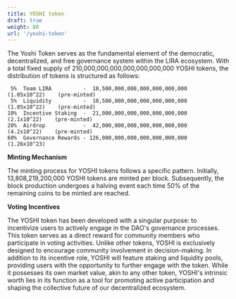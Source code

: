 ```yaml
---
title: YOSHI token
draft: true
weight: 80
url: '/yoshi-token'
---
```


The Yoshi Token serves as the fundamental element of the democratic,
decentralized, and free governance system within the LIRA ecosystem.
With a total fixed supply of 210,000,000,000,000,000,000,000 YOSHI
tokens, the distribution of tokens is structured as follows:


     5%  Team LIRA          -  10,500,000,000,000,000,000,000   (1.05x10^22)    (pre-minted)
     5%  Liquidity          -  10,500,000,000,000,000,000,000   (1.05x10^22)    (pre-minted)
    10%  Incentive Staking  -  21,000,000,000,000,000,000,000    (2.1x10^22)    (pre-minted)
    20%  Airdrop            -  42,000,000,000,000,000,000,000    (4.2x10^22)    (pre-minted)
    60%  Governance Rewards - 126,000,000,000,000,000,000,000   (1.26x10^23)

**Minting Mechanism**

The minting process for YOSHI tokens follows a
specific pattern. Initially, 13,808,219,200,000 YOSHI tokens are
minted per block. Subsequently, the block production undergoes a
halving event each time 50% of the remaining coins to be minted are
reached.


**Voting Incentives**

The YOSHI token has been developed with a singular purpose: to incentivize users to actively engage in the DAO's governance processes. This token serves as a direct reward for community members who participate in voting activities. Unlike other tokens, YOSHI is exclusively designed to encourage community involvement in decision-making. In addition to its incentive role, YOSHI will feature staking and liquidity pools, providing users with the opportunity to further engage with the token. While it possesses its own market value, akin to any other token, YOSHI's intrinsic worth lies in its function as a tool for promoting active participation and shaping the collective future of our decentralized ecosystem.




